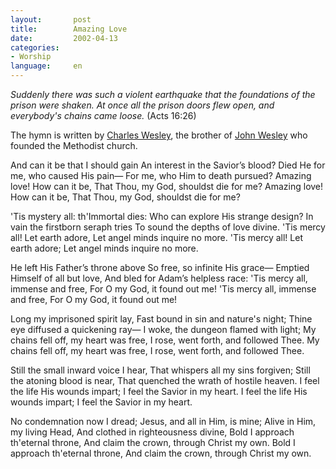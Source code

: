 ```yaml
---
layout:       post
title:        Amazing Love
date:         2002-04-13
categories:
- Worship
language:     en
---
```

<em>Suddenly there was such a violent earthquake that the foundations of the prison were shaken. At once all the prison doors flew open, and everybody's chains came loose.</em> (Acts 16:26)

The hymn is written by [Charles Wesley](https://en.wikipedia.org/wiki/Charles_Wesley), the brother of [John Wesley](https://en.wikipedia.org/wiki/John_Wesley) who founded the Methodist church.

And can it be that I should gain
An interest in the Savior’s blood?
Died He for me, who caused His pain—
For me, who Him to death pursued?
Amazing love! How can it be,
That Thou, my God, shouldst die for me?
Amazing love! How can it be,
That Thou, my God, shouldst die for me?

\'Tis mystery all: th\'Immortal dies:
Who can explore His strange design?
In vain the firstborn seraph tries
To sound the depths of love divine.
\'Tis mercy all! Let earth adore,
Let angel minds inquire no more.
\'Tis mercy all! Let earth adore;
Let angel minds inquire no more.

He left His Father’s throne above
So free, so infinite His grace—
Emptied Himself of all but love,
And bled for Adam’s helpless race:
\'Tis mercy all, immense and free,
For O my God, it found out me!
\'Tis mercy all, immense and free,
For O my God, it found out me!

Long my imprisoned spirit lay,
Fast bound in sin and nature\'s night;
Thine eye diffused a quickening ray—
I woke, the dungeon flamed with light;
My chains fell off, my heart was free,
I rose, went forth, and followed Thee.
My chains fell off, my heart was free,
I rose, went forth, and followed Thee.

Still the small inward voice I hear,
That whispers all my sins forgiven;
Still the atoning blood is near,
That quenched the wrath of hostile heaven.
I feel the life His wounds impart;
I feel the Savior in my heart.
I feel the life His wounds impart;
I feel the Savior in my heart.

No condemnation now I dread;
Jesus, and all in Him, is mine;
Alive in Him, my living Head,
And clothed in righteousness divine,
Bold I approach th\'eternal throne,
And claim the crown, through Christ my own.
Bold I approach th\'eternal throne,
And claim the crown, through Christ my own.
